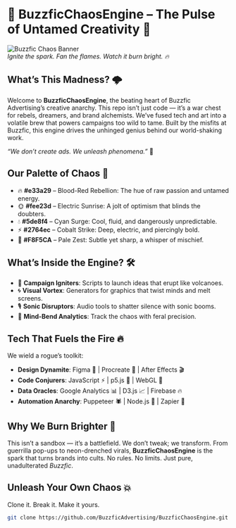 # 🎇 BuzzficChaosEngine – The Pulse of Untamed Creativity 🎇

![Buzzfic Chaos Banner](https://via.placeholder.com/800x200.png?text=BUZZFIC+CHAOS+ENGINE)  
*Ignite the spark. Fan the flames. Watch it burn bright. 🔥*

## What’s This Madness? 🌩️
Welcome to **BuzzficChaosEngine**, the beating heart of Buzzfic Advertising’s creative anarchy. This repo isn’t just code — it’s a war chest for rebels, dreamers, and brand alchemists. We’ve fused tech and art into a volatile brew that powers campaigns too wild to tame. Built by the misfits at Buzzfic, this engine drives the unhinged genius behind our world-shaking work.

*“We don’t create ads. We unleash phenomena.”* 🌠

## Our Palette of Chaos 🎨
- 🔥 **#e33a29** – Blood-Red Rebellion: The hue of raw passion and untamed energy.  
- 🌞 **#fee23d** – Electric Sunrise: A jolt of optimism that blinds the doubters.  
- 💧 **#5de8f4** – Cyan Surge: Cool, fluid, and dangerously unpredictable.  
- ⚡ **#2764ec** – Cobalt Strike: Deep, electric, and piercingly bold.  
- 🍋 **#F8F5CA** – Pale Zest: Subtle yet sharp, a whisper of mischief.  

## What’s Inside the Engine? 🛠️
- 🌋 **Campaign Igniters**: Scripts to launch ideas that erupt like volcanoes.  
- 🌀 **Visual Vortex**: Generators for graphics that twist minds and melt screens.  
- 🎙️ **Sonic Disruptors**: Audio tools to shatter silence with sonic booms.  
- 🧠 **Mind-Bend Analytics**: Track the chaos with feral precision.  

## Tech That Fuels the Fire 🔥
We wield a rogue’s toolkit:  
- **Design Dynamite**: Figma 🌈 | Procreate 🎨 | After Effects 🎬  
- **Code Conjurers**: JavaScript ⚡ | p5.js 🎇 | WebGL 🌌  
- **Data Oracles**: Google Analytics 📊 | D3.js 📈 | Firebase 🔥  
- **Automation Anarchy**: Puppeteer 🕷️ | Node.js 🚀 | Zapier 🤖  

## Why We Burn Brighter 🌟
This isn’t a sandbox — it’s a battlefield. We don’t tweak; we transform. From guerrilla pop-ups to neon-drenched virals, **BuzzficChaosEngine** is the spark that turns brands into cults. No rules. No limits. Just pure, unadulterated *Buzzfic*.

## Unleash Your Own Chaos 💥
Clone it. Break it. Make it yours.  
```bash
git clone https://github.com/BuzzficAdvertising/BuzzficChaosEngine.git

